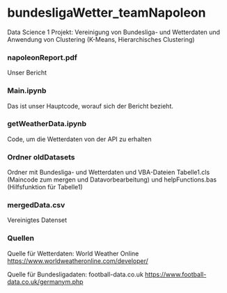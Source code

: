 # bundesligaWetter_teamNapoleon
Data Science 1 Projekt: Vereinigung von Bundesliga- und Wetterdaten und Anwendung von Clustering (K-Means, Hierarchisches Clustering)

### napoleonReport.pdf
Unser Bericht

### Main.ipynb
Das ist unser Hauptcode, worauf sich der Bericht bezieht.

### getWeatherData.ipynb
Code, um die Wetterdaten von der API zu erhalten

### Ordner oldDatasets
Ordner mit Bundesliga- und Wetterdaten und VBA-Dateien Tabelle1.cls (Maincode zum mergen und Datavorbearbeitung) und helpFunctions.bas (Hilfsfunktion für Tabelle1)

### mergedData.csv
Vereinigtes Datenset

### Quellen
Quelle für Wetterdaten: World Weather Online https://www.worldweatheronline.com/developer/

Quelle für Bundesligadaten: football-data.co.uk https://www.football-data.co.uk/germanym.php
